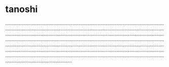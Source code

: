 # tanoshi
........................................................................................................................................................................................................................................................................................................................................................................................................................................................................................................................................................................................................................................................................................................................................................................................................................................................................................................................................................